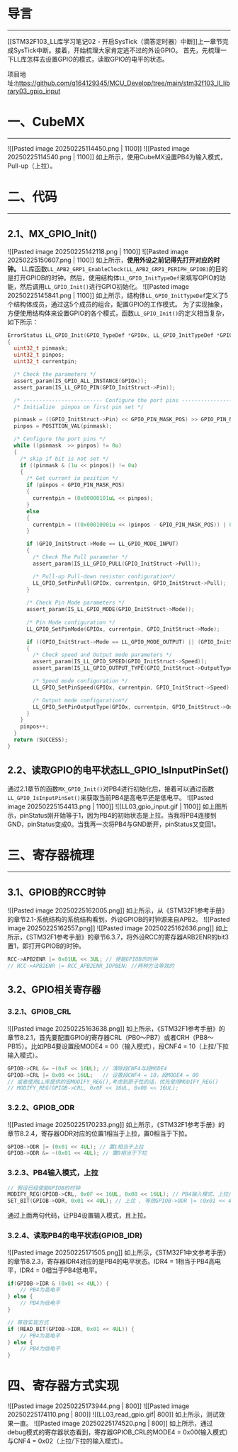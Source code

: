 # 导言
---
[[STM32F103_LL库学习笔记02 - 开启SysTick（滴答定时器）中断]]上一章节完成SysTick中断。接着，开始梳理大家肯定逃不过的外设GPIO。
首先，先梳理一下LL库怎样去设置GPIO的模式，读取GPIO的电平的状态。

项目地址:https://github.com/q164129345/MCU_Develop/tree/main/stm32f103_ll_library03_gpio_input
# 一、CubeMX
---
![[Pasted image 20250225114450.png | 1100]]
![[Pasted image 20250225114540.png | 1100]]
如上所示，使用CubeMX设置PB4为输入模式，Pull-up（上拉）。

# 二、代码
---
## 2.1、MX_GPIO_Init()
![[Pasted image 20250225142118.png | 1100]]
![[Pasted image 20250225150607.png | 1100]]
如上所示，**使用外设之前记得先打开对应的时钟。** LL库函数`LL_APB2_GRP1_EnableClock(LL_APB2_GRP1_PERIPH_GPIOB)`的目的是打开GPIOB的时钟。然后，使用结构体`LL_GPIO_InitTypeDef`来填写GPIO的功能，然后调用`LL_GPIO_Init()`进行GPIO初始化。
![[Pasted image 20250225145841.png | 1100]]
如上所示，结构体`LL_GPIO_InitTypeDef`定义了5个结构体成员，通过这5个成员的组合，配置GPIO的工作模式。
为了实现抽象，方便使用结构体来设置GPIO的各个模式，函数`LL_GPIO_Init()`的定义相当复杂，如下所示：
```c
ErrorStatus LL_GPIO_Init(GPIO_TypeDef *GPIOx, LL_GPIO_InitTypeDef *GPIO_InitStruct)
{
  uint32_t pinmask;
  uint32_t pinpos;
  uint32_t currentpin;

  /* Check the parameters */
  assert_param(IS_GPIO_ALL_INSTANCE(GPIOx));
  assert_param(IS_LL_GPIO_PIN(GPIO_InitStruct->Pin));

  /* ------------------------- Configure the port pins ---------------- */
  /* Initialize  pinpos on first pin set */

  pinmask = ((GPIO_InitStruct->Pin) << GPIO_PIN_MASK_POS) >> GPIO_PIN_NB;
  pinpos = POSITION_VAL(pinmask);

  /* Configure the port pins */
  while ((pinmask  >> pinpos) != 0u)
  {
    /* skip if bit is not set */
    if ((pinmask & (1u << pinpos)) != 0u)
    {
      /* Get current io position */
      if (pinpos < GPIO_PIN_MASK_POS)
      {
        currentpin = (0x00000101uL << pinpos);
      }
      else
      {
        currentpin = ((0x00010001u << (pinpos - GPIO_PIN_MASK_POS)) | 0x04000000u);
      }

      if (GPIO_InitStruct->Mode == LL_GPIO_MODE_INPUT)
      {
        /* Check The Pull parameter */
        assert_param(IS_LL_GPIO_PULL(GPIO_InitStruct->Pull));

        /* Pull-up Pull-down resistor configuration*/
        LL_GPIO_SetPinPull(GPIOx, currentpin, GPIO_InitStruct->Pull);
      }
      
      /* Check Pin Mode parameters */
      assert_param(IS_LL_GPIO_MODE(GPIO_InitStruct->Mode));
      
      /* Pin Mode configuration */
      LL_GPIO_SetPinMode(GPIOx, currentpin, GPIO_InitStruct->Mode);

      if ((GPIO_InitStruct->Mode == LL_GPIO_MODE_OUTPUT) || (GPIO_InitStruct->Mode == LL_GPIO_MODE_ALTERNATE))
      {
        /* Check speed and Output mode parameters */
        assert_param(IS_LL_GPIO_SPEED(GPIO_InitStruct->Speed));
        assert_param(IS_LL_GPIO_OUTPUT_TYPE(GPIO_InitStruct->OutputType));

        /* Speed mode configuration */
        LL_GPIO_SetPinSpeed(GPIOx, currentpin, GPIO_InitStruct->Speed);

        /* Output mode configuration*/
        LL_GPIO_SetPinOutputType(GPIOx, currentpin, GPIO_InitStruct->OutputType);
      }
    }
    pinpos++;
  }
  return (SUCCESS);
}
```

## 2.2、读取GPIO的电平状态LL_GPIO_IsInputPinSet()
通过2.1章节的函数`MX_GPIO_Init()`对PB4进行初始化后，接着可以通过函数`LL_GPIO_IsInputPinSet()`来获取当前PB4是高电平还是低电平。
![[Pasted image 20250225154413.png | 1100]]
![[LL03,gpio_input.gif | 1100]]
如上图所示，pinStatus刚开始等于1，因为PB4的初始状态是上拉。当我将PB4连接到GND，pinStatus变成0。当我再一次将PB4与GND断开，pinStatus又变回1。

# 三、寄存器梳理
---
## 3.1、GPIOB的RCC时钟
![[Pasted image 20250225162005.png]]
如上所示，从《STM32F1参考手册》的章节2.1-系统结构的系统结构看到，外设GPIOB的时钟源来自APB2。
![[Pasted image 20250225162557.png]]
![[Pasted image 20250225162636.png]]
如上所示，《STM32F1参考手册》的章节6.3.7，将外设RCC的寄存器ARB2ENR的bit3置1，即打开GPIOB的时钟。

```c
RCC->APB2ENR |= 0x01UL << 3UL; // 使能GPIOB的时钟
// RCC->APB2ENR |= RCC_APB2ENR_IOPBEN; //两种方法等效的
```


## 3.2、GPIO相关寄存器
### 3.2.1、GPIOB_CRL
![[Pasted image 20250225163638.png]]
如上所示，《STM32F1参考手册》的章节8.2.1，首先要配置GPIO的寄存器CRL（PB0～PB7）或者CRH（PB8～PB15）。比如PB4要设置段MODE4 = 00（输入模式），段CNF4 = 10（上拉/下拉输入模式）。
```c
GPIOB->CRL &= ~(0xF << 16UL); // 清除段CNF4与段MODE4
GPIOB->CRL |= 0x08 << 16UL;   // 设置段CNF4 = 10，段MODE4 = 00
// 或者使用LL库提供的宏MODIFY_REG(),考虑到原子性的话，优先使用MODIFY_REG()
// MODIFY_REG(GPIOB->CRL, 0x0F << 16UL, 0x08 << 16UL); 
```

### 3.2.2、GPIOB_ODR
![[Pasted image 20250225170233.png]]
如上所示，《STM32F1参考手册》的章节8.2.4，寄存器ODR对应的位置1相当于上拉，置0相当于下拉。
```c
GPIOB->ODR |= (0x01 << 4UL); // 置1相当于上拉
GPIOB->ODR &= ~(0x01 << 4UL); // 置0相当于下拉
```

### 3.2.3、PB4输入模式，上拉
```c
// 假设已经使能GPIOB的时钟
MODIFY_REG(GPIOB->CRL, 0x0F << 16UL, 0x08 << 16UL); // PB4输入模式、上拉/下拉输入模式
SET_BIT(GPIOB->ODR, 0x01 << 4UL); // 上拉 , 等效GPIOB->ODR |= (0x01 << 4UL)
```
通过上面两句代码，让PB4设置输入模式，且上拉。

### 3.2.4、读取PB4的电平状态(GPIOB_IDR)
![[Pasted image 20250225171505.png]]
如上所示，《STM32F1中文参考手册》的章节8.2.3，寄存器IDR4对应的是PB4的电平状态。IDR4 = 1相当于PB4高电平，IDR4 = 0相当于PB4低电平。
```c
if(GPIOB->IDR & (0x01 << 4UL)) {
	// PB4为高电平
} else {
	// PB4为低电平
}

// 等效实现方式
if (READ_BIT(GPIOB->IDR, 0x01 << 4UL)) {
    // PB4为高电平
} else {
	// PB4为低电平
}

```

# 四、寄存器方式实现
![[Pasted image 20250225173944.png | 800]]
![[Pasted image 20250225174110.png | 800]]
![[LL03,read_gpio.gif| 800]]
如上所示，测试效果一直。
![[Pasted image 20250225174520.png | 800]]
如上所示，通过debug模式的寄存器状态看到，寄存器GPIOB_CRL的MODE4 = 0x00(输入模式）与CNF4 = 0x02（上拉/下拉的输入模式）。



